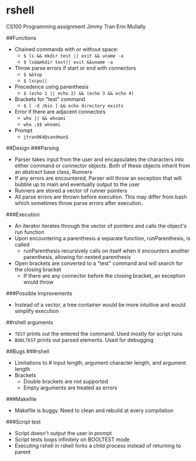 # rshell
CS100 Programming assignment
Jimmy Tran
Erin Mullally

##Functions
- Chained commands with or without space:
  - `$ ls && mkdir test || exit && uname -a`
  - `$ ls&&mkdir test|| exit &&uname -a`
- Throw parse errors if start or end with connectors
  - `$ &&top`
  - `$ lscpu||`
- Precedence using parenthesis
  - `$ (echo 1 || echo 2) && (echo 3 && echo 4)`
- Brackets for "test" command
  - `$ [ -d /bin ] && echo directory exists` 
- Error if there are adjacent connectors
  - `who || && whoami`
  - `who ;$$ whoami`
- Prompt
  - `jtran064@sandman$ `

##Design
###Parsing
- Parser takes input from the user and encapsulates the characters into either
command or connector objects. Both of these objects inherit from an abstract
base class, Runners
- If any errors are encountered, Parser will throw an exception that will bubble
up to main and eventually output to the user
- Runners are stored a vector of runner pointers
- All parse errors are thrown before execution. This may differ from bash which
  sometimes throw parse errors after execution.

###Execution
- An iterator iterates through the vector of pointers and calls the object's run
function
- Upon encountering a parenthesis a separate function, runParenthesis, is
called
  - runParenthesis recursively calls on itself when it encounters another
    parenthesis, allowing for nested parenthesis
- Open brackets are converted to a "test" command and will search for the closing bracket
  - If there are any connector before the closing bracket, an exception would throw

###Possible Improvements
- Instead of a vector, a tree container would be more intuitive and would simplify execution

##rshell arguments
- `TEST` prints out the entered the command. Used mostly for script runs
- `BOOLTEST` prints out parsed elements. Used for debugging

##Bugs
###rshell
- Limitations to # input length, argument character length, and argument length
- Brackets
  - Double brackets are not supported
  - Empty arguments are treated as errors

###Makefile
- Makefile is buggy. Need to clean and rebuild at every compilation

###Script test
- Script doesn't output the user in prompt
- Script tests loops infinitely on BOOLTEST mode
- Executing rshell in rshell forks a child process instead of returning to
parent

